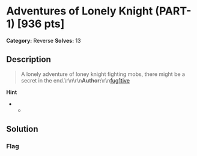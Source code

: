 # Adventures of Lonely Knight (PART-1) [936 pts]

**Category:** Reverse
**Solves:** 13

## Description
>A lonely adventure of loney knight fighting mobs, there might be a secret in the end.\r\n\r\n**Author:**\r\n[fug1tive](https://twitter.com/fug1t1v31)

**Hint**
* -

## Solution

### Flag

